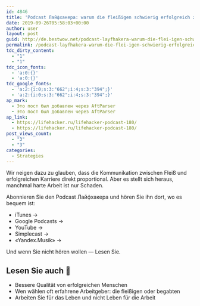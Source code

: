 ```yaml
---
id: 4846
title: 'Podcast Лайфхакера: warum die fleißigen schwierig erfolgreich zu sein'
date: 2019-09-26T05:58:03+00:00
author: user
layout: post
guid: http://de.bestwow.net/podcast-layfhakera-warum-die-flei-igen-schwierig-erfolgreich-zu-sein/
permalink: /podcast-layfhakera-warum-die-flei-igen-schwierig-erfolgreich-zu-sein/
tdc_dirty_content:
  - "1"
  - "1"
tdc_icon_fonts:
  - 'a:0:{}'
  - 'a:0:{}'
tdc_google_fonts:
  - 'a:2:{i:0;s:3:"662";i:4;s:3:"394";}'
  - 'a:2:{i:0;s:3:"662";i:4;s:3:"394";}'
ap_mark:
  - Это пост был добавлен через AftParser
  - Это пост был добавлен через AftParser
ap_link:
  - https://lifehacker.ru/lifehacker-podcast-180/
  - https://lifehacker.ru/lifehacker-podcast-180/
post_views_count:
  - "3"
  - "3"
categories:
  - Strategies
---
```

Wir neigen dazu zu glauben, dass die Kommunikation zwischen Fleiß und erfolgreichen Karriere direkt proportional. Aber es stellt sich heraus, manchmal harte Arbeit ist nur Schaden.</p> 

Abonnieren Sie den Podcast Лайфхакера und hören Sie ihn dort, wo es bequem ist:

  * iTunes →
  * Google Podcasts →
  * YouTube →
  * Simplecast →
  * «Yandex.Musik» →

Und wenn Sie nicht hören wollen — Lesen Sie.

<div>
  <h2 class="read-also__title">
    <span>Lesen Sie auch</span> <span>🧐 </span>
  </h2>
  
  <ul class="read-also__list">
    <li>
      Bessere Qualität von erfolgreichen Menschen
    </li>
    <li>
      Wen wählen oft erfahrene Arbeitgeber: die fleißigen oder begabten
    </li>
    <li>
      Arbeiten Sie für das Leben und nicht Leben für die Arbeit
    </li>
  </ul>
</div>